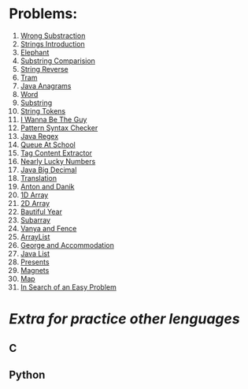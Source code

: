 **Problems:**
============================

1. [Wrong Substraction](https://codeforces.com/problemset/problem/977/A)
1. [Strings Introduction](https://www.hackerrank.com/challenges/java-strings-introduction/problem)
1. [Elephant](https://codeforces.com/problemset/problem/617/A)
1. [Substring Comparision](https://www.hackerrank.com/challenges/java-string-compare/problem)
1. [String Reverse](https://www.hackerrank.com/challenges/java-string-reverse/problem)
1. [Tram](https://codeforces.com/problemset/problem/116/A)
1. [Java Anagrams](https://www.hackerrank.com/challenges/java-anagrams/problem) 
1. [Word](https://codeforces.com/problemset/problem/59/A)
1. [Substring](https://www.hackerrank.com/challenges/java-substring/problem)
1. [String Tokens](https://www.hackerrank.com/challenges/java-string-tokens/problem)
1. [I Wanna Be The Guy](https://codeforces.com/problemset/problem/469/A)
1. [Pattern Syntax Checker](https://www.hackerrank.com/challenges/pattern-syntax-checker/problem)
1. [Java Regex](https://www.hackerrank.com/challenges/java-regex/problem)
1. [Queue At School](https://codeforces.com/problemset/problem/266/B)
1. [Tag Content Extractor](https://www.hackerrank.com/challenges/tag-content-extractor/problem)
1. [Nearly Lucky Numbers](https://codeforces.com/problemset/problem/110/A)
1. [Java Big Decimal](https://www.hackerrank.com/challenges/java-bigdecimal/problem)
1. [Translation](https://codeforces.com/problemset/problem/41/A)
1. [Anton and Danik](https://codeforces.com/problemset/problem/734/A)
1. [1D Array](https://www.hackerrank.com/challenges/java-1d-array-introduction/problem)
1. [2D Array](https://www.hackerrank.com/challenges/java-2d-array/problem)
1. [Bautiful Year](https://codeforces.com/problemset/problem/271/A)
1. [Subarray](https://www.hackerrank.com/challenges/java-negative-subarray/problem)
1. [Vanya and Fence](https://codeforces.com/problemset/problem/677/A)
1. [ArrayList](https://www.hackerrank.com/challenges/java-arraylist/problem)
1. [George and Accommodation](https://codeforces.com/problemset/problem/467/A)
1. [Java List](https://www.hackerrank.com/challenges/java-list/problem)
1. [Presents](https://codeforces.com/problemset/problem/136/A)
1. [Magnets](https://codeforces.com/problemset/problem/344/A)
1. [Map](https://www.hackerrank.com/challenges/phone-book/problem)
1. [In Search of an Easy Problem](https://codeforces.com/problemset/problem/1030/A)

**_Extra for practice other lenguages_**
=========================================

## C

## Python
